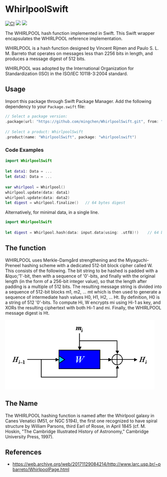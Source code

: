 # WhirlpoolSwift

[![CI](https://github.com/mingchen/WhirlpoolSwift/actions/workflows/CI.yml/badge.svg)](https://github.com/mingchen/WhirlpoolSwift/actions/workflows/CI.yml)
[![](https://img.shields.io/endpoint?url=https%3A%2F%2Fswiftpackageindex.com%2Fapi%2Fpackages%2Flovetodream%2Fswift-blake2%2Fbadge%3Ftype%3Dswift-versions)](https://swiftpackageindex.com/mingchen/WhirlpoolSwift)
 [![](https://img.shields.io/endpoint?url=https%3A%2F%2Fswiftpackageindex.com%2Fapi%2Fpackages%2Flovetodream%2Fswift-blake2%2Fbadge%3Ftype%3Dplatforms)](https://swiftpackageindex.com/mingchen/WhirlpoolSwift)


The WHIRLPOOL hash function implemented in Swift. This Swift wrapper encapsulates the WHIRLPOOL reference implementation.

WHIRLPOOL is a hash function designed by Vincent Rijmen and Paulo S. L. M. Barreto that operates on messages less than 2256 bits in length, and produces a message digest of 512 bits.

WHIRLPOOL was adopted by the International Organization for Standardization (ISO) in the ISO/IEC 10118-3:2004 standard.

## Usage

Import this package through Swift Package Manager.
Add the following dependency to your `Package.swift` file:

```swift
// Select a package version:
.package(url: "https://github.com/mingchen/WhirlpoolSwift.git", from: "1.0.0")

// Select a product: WhirlpoolSwift
.product(name: "WhirlpoolSwift", package: "whirlpoolswift")
```

### Code Examples

```swift
import WhirlpoolSwift

let data1: Data = ...
let data2: Data = ...

var whirlpool = Whirlpool()
whirlpool.update(data: data1)
whirlpool.update(data: data2)
let digest = whirlpool.finalize()   // 64 bytes digest
```

Alternatively, for minimal data, in a single line.

```swift
import WhirlpoolSwift

let digest = Whirlpool.hash(data: input.data(using: .utf8)!)    // 64 bytes digest
```


## The function

WHIRLPOOL uses Merkle-Damgård strengthening and the Miyaguchi-Preneel hashing scheme with a dedicated 512-bit block cipher called W. This consists of the following. The bit string to be hashed is padded with a &lquo;'1'-bit, then with a sequence of '0'-bits, and finally with the original length (in the form of a 256-bit integer value), so that the length after padding is a multiple of 512 bits. The resulting message string is divided into a sequence of 512-bit blocks m1, m2, ... mt which is then used to generate a sequence of intermediate hash values H0, H1, H2, ... Ht. By definition, H0 is a string of 512 '0'-bits. To compute Hi, W encrypts mi using Hi-1 as key, and XORs the resulting ciphertext with both Hi-1 and mi. Finally, the WHIRLPOOL message digest is Ht.

![MiyaguchiPreneel Hash](Documents/MiyaguchiPreneel.gif)

## The Name

The WHIRLPOOL hashing function is named after the Whirlpool galaxy in Canes Venatici (M51, or NGC 5194), the first one recognized to have spiral structure by William Parsons, third Earl of Rosse, in April 1845 (cf. M. Hoskin, "The Cambridge Illustrated History of Astronomy," Cambridge University Press, 1997).

## References

- https://web.archive.org/web/20171129084214/http://www.larc.usp.br/~pbarreto/WhirlpoolPage.html
